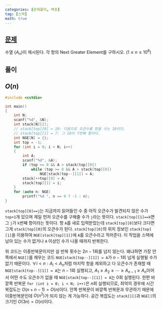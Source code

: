 ```yaml
---
categories: [문제풀이, 백준]
tag: [스택]
math: true
---
```

## [문제](https://www.acmicpc.net/problem/17298)
수열 $\{A_n\}$이 제시된다. 각 항의 Next Greater Element를 구하시오. ($1\leq n\leq10^6$)

## 풀이
## $O(n)$
```cpp
#include <cstdio>

int main()
{
    int N;
    scanf("%d", &N);
    int stack[N][2];
    // stack[top][0] = 10: 다음으로 오큰수를 받을 수는 10이다.
    // stack[top][1] = 7: 그 10이 7번째 항이다.
    int NGE[N] = {};
    int top = -1;
    for (int i = 0; i < N; i++)
    {
        int A;
        scanf("%d", &A);
        if (top >= 0 && A > stack[top][0])
            while (top >= 0 && A > stack[top][0])
                NGE[stack[top--][1]] = A;
        stack[++top][0] = A;
        stack[top][1] = i;
    }
    for (auto n: NGE)
        printf("%d ", n == 0 ? -1 : n);
}
```
`stack[top][0]==j`는 지금까지 읽어들인 수 중 아직 오큰수가 발견되지 않은 수가 `top+1`개 있으며 제일 먼저 오큰수를 구해줄 수가 `j`라는 뜻이다. `stack[top][1]==k`면 그 `j`가 `k`번째 항이라는 뜻이다. 항 `A`를 새로 입력받았는데 `stack[top][0]`보다 크다면 그게 `stack[top][0]`의 오큰수가 된다. `stack[top][0]`의 위치 정보인 `stack[top][1]`을 이용하여 `NGE[stack[top][1]]`에 `A`를 오큰수라고 적어준다. 이 작업을 스택에 남아 있는 수가 없거나 `A` 이상인 수가 나올 때까지 반복한다.

위 코드는 이중반복문이지만 실 반복 횟수는 $2n-1$회를 넘지 않는다. 왜냐하면 가장 안쪽에서 `NGE[]`를 채우는 코드 `NGE[stack[top--][1]] = A`가 $n-1$회 넘게 실행될 수가 없기 때문이다. $\forall i<n: A_i<A_n$처럼 마지막 항을 제외하고 다 오큰수가 존재할 때 `NGE[stack[top--][1]] = A`는 $n-1$회 실행되고, $A_1\geq A_2\geq\cdots\geq A_{n-1}\geq A_n$이어서 어떤 수도 오큰수가 없을 때 `NGE[stack[top--][1]] = A`는 $0$회 실행된다. 한편 바깥쪽 반복문 `for (int i = 0; i < N; i++)`은 $n$회 실행되므로, 최악의 경우에 시간 복잡도는 $O(n+n-1)=O(n)$이다. 안쪽 반복문이 바깥쪽 반복문과 무관하기 때문에 이중반복문인데 $O(n^2)$가 되지 않는 게 가능하다. 공간 복잡도는 `stack[][]`과 `NGE[]`의 크기인 $O(3n)=O(n)$이다.